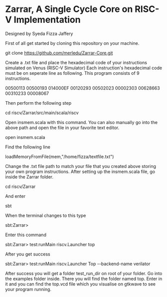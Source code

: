 # Zarrar, A Single Cycle Core on RISC-V Implementation
 
Designed by Syeda Fizza Jaffery

First of all get started by cloning this repository on your machine.

git clone https://github.com/merledu/Zarrar-Core.git

Create a .txt file and place the hexadecimal code of your instructions simulated on Venus (RISC-V Simulator)
Each instruction's hexadecimal code must be on seperate line as following. This program consists of 9 instructions.

00500113
00500193
014000EF
00120293
00502023
00002303
00628663
00310233
00008067

Then perform the following step

cd riscv/Zarrar/src/main/scala/riscv

Open insmem.scala with this command. You can also manually go into the above path and open the file in your favorite text editor.

open insmem.scala

Find the following line

loadMemoryFromFile(mem,"/home/fizza/textfile.txt")

Change the .txt file path to match your file that you created above storing your own program instructions.
After setting up the insmem.scala file, go inside the Zarrar folder.

cd riscv/Zarrar

And enter

sbt

When the terminal changes to this type

sbt:Zarrar>

Enter this command

sbt:Zarrar> test:runMain riscv.Launcher top

After you get success

sbt:Zarrar> test:runMain riscv.Launcher Top --backend-name verilator

After success you will get a folder test_run_dir on root of your folder. Go into the examples folder inside.
There you will find the folder named top. Enter in it and you can find the top.vcd file which you visualise on gtkwave to
see your program running.
